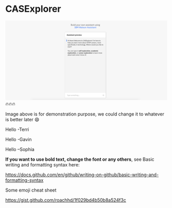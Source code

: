 # CASExplorer

![GitHub Logo](/CASExplorer.png) :fire::fire::fire:

Image above is for demonstration purpose, we could change it to whatever is better later :smile:

Hello -Terri

Hello -Gavin

Hello –Sophia


**If you want to use bold text, change the font or any others**, see Basic writing and formatting syntax here:

https://docs.github.com/en/github/writing-on-github/basic-writing-and-formatting-syntax

Some emoji cheat sheet

https://gist.github.com/roachhd/1f029bd4b50b8a524f3c
